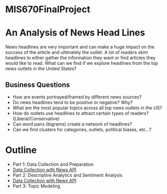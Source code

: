 # MIS670FinalProject
# An Analysis of News Head Lines

News headlines are very important and can make a huge impact on the success of the article and ultimately the outlet. A lot of readers skim headlines to either gather the information they want or find articles they would like to read. What can we find if we explore headlines from the top news outlets in the United States? 

## Business Questions
* How are events portrayed/framed by different news sources?
* Do news headlines tend to be positive or negative? Why?
* What are the most popular topics across all top news outlets in the US?
* How do outlets use headlines to attract certain types of readers? (Liberal/Conservative)
* Can word pairs (bigrams) create a network of headlines?
* Can we find clusters for categories, outlets, political biases, etc...?

# Outline
* Part 1: Data Collection and Preparation
 *  <a href="https://github.com/nminshew5/MIS670FinalProject/blob/master/Minshew_N_Final_Project_Part1.ipynb" title="Debate Dataset"> Data Collection with News API </a>
* Part 2: Descriptive Analytics and Sentiment Analysis
 * <a href="https://github.com/nminshew5/MIS670FinalProject/blob/master/Minshew_N_Final_Project_Part1.ipynb" title="Debate Dataset"> Data Collection with News API </a>
* Part 3: Topic Modeling
